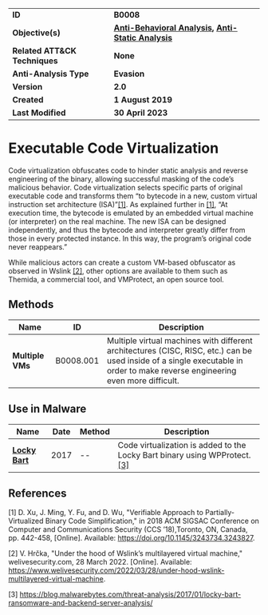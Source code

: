 <table>
<tr>
<td><b>ID</b></td>
<td><b>B0008</b></td>
</tr>
<tr>
<td><b>Objective(s)</b></td>
<td><b><a href="../anti-behavioral-analysis">Anti-Behavioral Analysis</a>, <a href="../anti-static-analysis">Anti-Static Analysis</a></b></td>
</tr>
<tr>
<td><b>Related ATT&CK Techniques</b></td>
<td><b>None</b></td>
</tr>
<tr>
<td><b>Anti-Analysis Type</b></td>
<td><b>Evasion</b></td>
</tr>
<tr>
<td><b>Version</b></td>
<td><b>2.0</b></td>
</tr>
<tr>
<td><b>Created</b></td>
<td><b>1 August 2019</b></td>
</tr>
<tr>
<td><b>Last Modified</b></td>
<td><b>30 April 2023</b></td>
</tr>
</table>


# Executable Code Virtualization

Code virtualization obfuscates code to hinder static analysis and reverse engineering of the binary, allowing successful masking of the code’s malicious behavior.  Code virtualization selects specific parts of original executable code and transforms them “to bytecode in a new, custom virtual instruction set architecture (ISA)”[[1]](#1).  As explained further in [[1]](#), “At execution time, the bytecode is emulated by an embedded virtual machine (or interpreter) on the real machine. The new ISA can be designed independently, and thus the bytecode and interpreter greatly differ from those in every protected instance. In this way, the program’s original code never reappears.” 

While malicious actors can create a custom VM-based obfuscator as observed in Wslink [[2]](#2), other options are available to them such as Themida, a commercial tool, and VMProtect, an open source tool.

## Methods

|Name|ID|Description|
|---|---|---|
|**Multiple VMs**|B0008.001|Multiple virtual machines with different architectures (CISC, RISC, etc.) can be used inside of a single executable in order to make reverse engineering even more difficult.|

## Use in Malware

|Name|Date|Method|Description|
|---|---|---|---|
|[**Locky Bart**](../xample-malware/locky-bart.md)|2017|--|Code virtualization is added to the Locky Bart binary using WPProtect. [[3]](#3)|

## References

<a name="1">[1]</a> D. Xu, J. Ming, Y. Fu, and D. Wu, "Verifiable Approach to Partially-Virtualized Binary Code Simplification," in 2018 ACM SIGSAC Conference on Computer and Communications Security (CCS ’18),Toronto, ON, Canada, pp. 442-458, [Online]. Available: https://doi.org/10.1145/3243734.3243827.

<a name="2">[2]</a> V. Hrčka, "Under the hood of Wslink’s multilayered virtual machine," welivesecurity.com, 28 March 2022. [Online]. Available: https://www.welivesecurity.com/2022/03/28/under-hood-wslink-multilayered-virtual-machine.

<a name="3">[3]</a> https://blog.malwarebytes.com/threat-analysis/2017/01/locky-bart-ransomware-and-backend-server-analysis/

